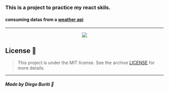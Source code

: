 ### This is a project to practice my react skils.</h1>

#### consuming datas from a [weather api](https://api.openweathermap.org/data/2.5/)

---

<p align="center">
<image src="./src/assets/preview.png" />
</p>

## License :scroll:

> This project is under the MIT license. See the archive [LICENSE](LICENSE) for more details.

---

##### Made by Diego Buriti :wave:
